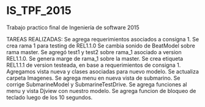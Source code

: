 ﻿# IS_TPF_2015
Trabajo practico final de Ingeniería de software 2015

TAREAS REALIZADAS:
Se agrega requerimientos asociados a consigna 1.
Se crea rama 1 para testing de REL1.1.0
Se cambia sonido de BeatModel sobre rama master.
Se agregó test1 y test2 sobre rama_1 asociado a version REL1.1.0.
Se genera marge de rama_1 sobre la master.
Se crea etiqueta REL1.1.1 de version testeada, en base a requerimientos de consigna 1.
Agregamos vista nueva y clases asociadas para nuevo modelo.
Se actualiza carpeta Imagenes.
Se agrega menu en nueva vista de submarino.
Se corrige SubmarineModel y SubmarineTestDrive.
Se agrega funciones al menu y vista Djview con nuestro modelo.
Se agrega funcion de bloqueo de teclado luego de los 10 segundos.
